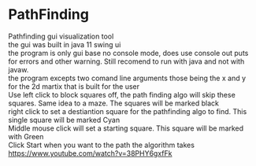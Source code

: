 # PathFinding
Pathfinding gui visualization tool <br>
the gui was built in java 11 swing ui <br>
the program is only gui base no console mode, does use console out puts for errors and other warning. Still recomend to run with java and not with javaw. <br>
the program excepts two comand line arguments those being the x and y for the 2d martix that is built for the user <br>
Use left click to block squares off, the path finding algo will skip these squares. Same idea to a maze. The squares will be marked black<br>
right click to set a destiantion square for the pathfinding algo to find. This single square will be marked Cyan<br>
Middle mouse click will set a starting square. This square will be marked with Green <br>
Click Start when you want to the path the algorithm takes <br>
https://www.youtube.com/watch?v=38PHY6gxfFk 
